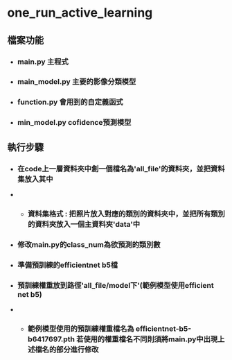 # one_run_active_learning

## 檔案功能
* ### main.py  主程式
* ### main_model.py  主要的影像分類模型
* ### function.py  會用到的自定義函式
* ### min_model.py cofidence預測模型

## 執行步驟
* ### 在code上一層資料夾中創一個檔名為'all_file'的資料夾，並把資料集放入其中
* * ### 資料集格式 : 把照片放入對應的類別的資料夾中，並把所有類別的資料夾放入一個主資料夾'data'中
* ### 修改main.py的class_num為欲預測的類別數
* ### 準備預訓練的efficientnet b5檔
* ### 預訓練權重放到路徑'all_file/model下'(範例模型使用efficient net b5)
* * ### 範例模型使用的預訓練權重檔名為 efficientnet-b5-b6417697.pth 若使用的權重檔名不同則須將main.py中出現上述檔名的部分進行修改


